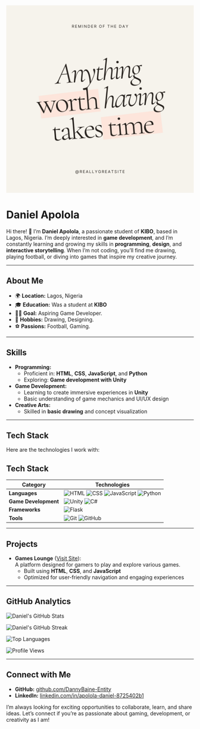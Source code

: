 <img src="https://github.com/DannyBaine-Entity/DannyBaine-Entity/blob/main/Anything%20worth%20Having.png?raw=true" 
     alt="Anything Worth Having" 
     style="max-width: 100%; height: auto;"/>
     
# **Daniel Apolola**

Hi there! 👋 I’m **Daniel Apolola**, a passionate student of **KIBO**, based in Lagos, Nigeria. I’m deeply interested in **game development**, and I’m constantly learning and growing my skills in **programming**, **design**, and **interactive storytelling**. When I’m not coding, you’ll find me drawing, playing football, or diving into games that inspire my creative journey.

---

## **About Me**
- 🌍 **Location:** Lagos, Nigeria  
- 🎓 **Education:** Was a student at **KIBO**  
- 👨‍💻 **Goal:** Aspiring Game Developer.
- 🎨 **Hobbies:** Drawing, Designing.
- ⚽ **Passions:** Football, Gaming.

---

## **Skills**
- **Programming:**  
   - Proficient in: **HTML**, **CSS**, **JavaScript**, and **Python**  
   - Exploring: **Game development with Unity**  
- **Game Development:**  
   - Learning to create immersive experiences in **Unity**  
   - Basic understanding of game mechanics and UI/UX design  
- **Creative Arts:**  
   - Skilled in **basic drawing** and concept visualization  

---

## **Tech Stack**

Here are the technologies I work with:

## **Tech Stack**

| **Category**           | **Technologies**                                                                                  |
|-------------------------|--------------------------------------------------------------------------------------------------|
| **Languages**           | ![HTML](https://img.shields.io/badge/-HTML-E34F26?style=flat-square&logo=html5&logoColor=white) ![CSS](https://img.shields.io/badge/-CSS-1572B6?style=flat-square&logo=css3&logoColor=white) ![JavaScript](https://img.shields.io/badge/-JavaScript-F7DF1E?style=flat-square&logo=javascript&logoColor=black) ![Python](https://img.shields.io/badge/-Python-3776AB?style=flat-square&logo=python&logoColor=white) |
| **Game Development**    | ![Unity](https://img.shields.io/badge/-Unity-000000?style=flat-square&logo=unity&logoColor=white) ![C#](https://img.shields.io/badge/-C%23-239120?style=flat-square&logo=c-sharp&logoColor=white)                                                |
| **Frameworks**          | ![Flask](https://img.shields.io/badge/-Flask-000000?style=flat-square&logo=flask&logoColor=white)                                                      |
| **Tools**               | ![Git](https://img.shields.io/badge/-Git-F05032?style=flat-square&logo=git&logoColor=white) ![GitHub](https://img.shields.io/badge/-GitHub-181717?style=flat-square&logo=github&logoColor=white)                                           |

---

## **Projects**
- **Games Lounge** ([Visit Site](https://games-lounge-cc16.onrender.com)):  
   A platform designed for gamers to play and explore various games.  
   - Built using **HTML**, **CSS**, and **JavaScript**  
   - Optimized for user-friendly navigation and engaging experiences  

---

## GitHub Analytics

![Daniel's GitHub Stats](https://github-readme-stats.vercel.app/api?username=DannyBaine-Entity&show_icons=true&theme=radical)

![Daniel's GitHub Streak](https://streak-stats.demolab.com?user=DannyBaine-Entity&theme=radical)

![Top Languages](https://github-readme-stats.vercel.app/api/top-langs/?username=DannyBaine-Entity&layout=compact&theme=radical)

![Profile Views](https://komarev.com/ghpvc/?username=DannyBaine-Entity&color=brightgreen)

---

## **Connect with Me**
- **GitHub:** [github.com/DannyBaine-Entity](https://github.com/DannyBaine-Entity)  
- **LinkedIn:** [linkedin.com/in/apolola-daniel-8725402b1](https://www.linkedin.com/in/apolola-daniel-8725402b1)  

I’m always looking for exciting opportunities to collaborate, learn, and share ideas. Let’s connect if you’re as passionate about gaming, development, or creativity as I am!
